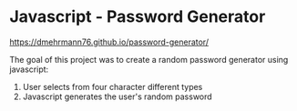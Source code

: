 # Javascript - Password Generator 

https://dmehrmann76.github.io/password-generator/

The goal of this project was to create a random password generator using javascript: 
1. User selects from four character different types 
2. Javascript generates the user's random password   


